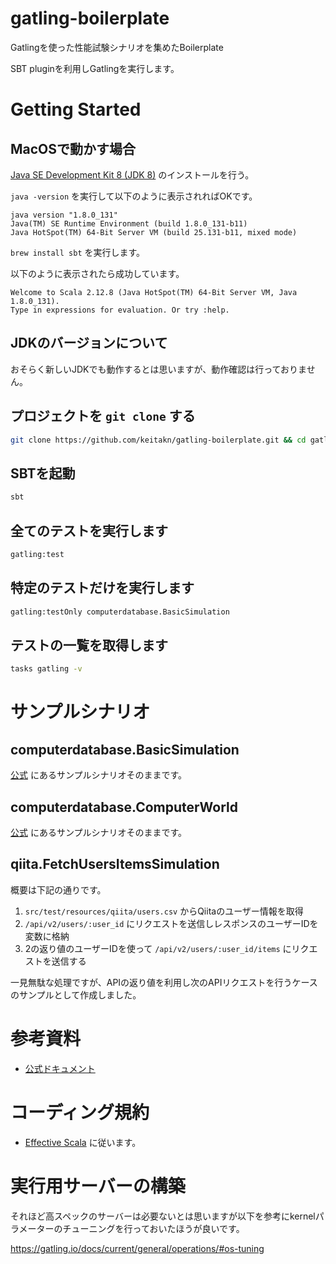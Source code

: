 # gatling-boilerplate
Gatlingを使った性能試験シナリオを集めたBoilerplate

SBT pluginを利用しGatlingを実行します。

# Getting Started

## MacOSで動かす場合

[Java SE Development Kit 8 (JDK 8)](https://www.oracle.com/technetwork/java/javase/downloads/jdk8-downloads-2133151.html) のインストールを行う。

`java -version` を実行して以下のように表示されればOKです。

```
java version "1.8.0_131"
Java(TM) SE Runtime Environment (build 1.8.0_131-b11)
Java HotSpot(TM) 64-Bit Server VM (build 25.131-b11, mixed mode)
```

`brew install sbt` を実行します。

以下のように表示されたら成功しています。

```
Welcome to Scala 2.12.8 (Java HotSpot(TM) 64-Bit Server VM, Java 1.8.0_131).
Type in expressions for evaluation. Or try :help.
```

## JDKのバージョンについて

おそらく新しいJDKでも動作するとは思いますが、動作確認は行っておりません。

## プロジェクトを `git clone` する

```bash
git clone https://github.com/keitakn/gatling-boilerplate.git && cd gatling-boilerplate
```

## SBTを起動

```bash
sbt
```

## 全てのテストを実行します

```bash
gatling:test
```

## 特定のテストだけを実行します

```bash
gatling:testOnly computerdatabase.BasicSimulation
```

## テストの一覧を取得します

```bash
tasks gatling -v
```

# サンプルシナリオ

## computerdatabase.BasicSimulation

[公式](https://github.com/gatling/gatling-sbt-plugin-demo) にあるサンプルシナリオそのままです。

## computerdatabase.ComputerWorld

[公式](https://github.com/gatling/gatling-sbt-plugin-demo) にあるサンプルシナリオそのままです。

## qiita.FetchUsersItemsSimulation

概要は下記の通りです。

1. `src/test/resources/qiita/users.csv` からQiitaのユーザー情報を取得
1. `/api/v2/users/:user_id` にリクエストを送信しレスポンスのユーザーIDを変数に格納
1. 2の返り値のユーザーIDを使って `/api/v2/users/:user_id/items` にリクエストを送信する

一見無駄な処理ですが、APIの返り値を利用し次のAPIリクエストを行うケースのサンプルとして作成しました。

# 参考資料
- [公式ドキュメント](https://gatling.io/docs/current/)

# コーディング規約
- [Effective Scala](http://twitter.github.io/effectivescala/index-ja.html) に従います。

# 実行用サーバーの構築
それほど高スペックのサーバーは必要ないとは思いますが以下を参考にkernelパラメーターのチューニングを行っておいたほうが良いです。

https://gatling.io/docs/current/general/operations/#os-tuning
